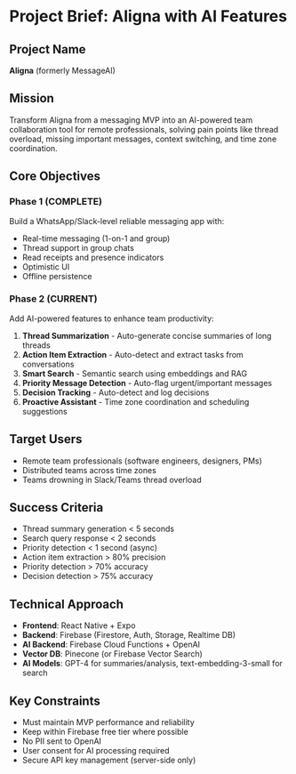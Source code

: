 # Project Brief: Aligna with AI Features

## Project Name
**Aligna** (formerly MessageAI)

## Mission
Transform Aligna from a messaging MVP into an AI-powered team collaboration tool for remote professionals, solving pain points like thread overload, missing important messages, context switching, and time zone coordination.

## Core Objectives

### Phase 1 (COMPLETE)
Build a WhatsApp/Slack-level reliable messaging app with:
- Real-time messaging (1-on-1 and group)
- Thread support in group chats
- Read receipts and presence indicators
- Optimistic UI
- Offline persistence

### Phase 2 (CURRENT)
Add AI-powered features to enhance team productivity:
1. **Thread Summarization** - Auto-generate concise summaries of long threads
2. **Action Item Extraction** - Auto-detect and extract tasks from conversations
3. **Smart Search** - Semantic search using embeddings and RAG
4. **Priority Message Detection** - Auto-flag urgent/important messages
5. **Decision Tracking** - Auto-detect and log decisions
6. **Proactive Assistant** - Time zone coordination and scheduling suggestions

## Target Users
- Remote team professionals (software engineers, designers, PMs)
- Distributed teams across time zones
- Teams drowning in Slack/Teams thread overload

## Success Criteria
- Thread summary generation < 5 seconds
- Search query response < 2 seconds
- Priority detection < 1 second (async)
- Action item extraction > 80% precision
- Priority detection > 70% accuracy
- Decision detection > 75% accuracy

## Technical Approach
- **Frontend**: React Native + Expo
- **Backend**: Firebase (Firestore, Auth, Storage, Realtime DB)
- **AI Backend**: Firebase Cloud Functions + OpenAI
- **Vector DB**: Pinecone (or Firebase Vector Search)
- **AI Models**: GPT-4 for summaries/analysis, text-embedding-3-small for search

## Key Constraints
- Must maintain MVP performance and reliability
- Keep within Firebase free tier where possible
- No PII sent to OpenAI
- User consent for AI processing required
- Secure API key management (server-side only)

